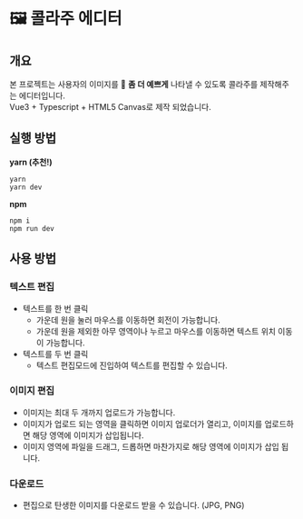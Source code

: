 # 🖼 콜라주 에디터
## 개요
본 프로젝트는 사용자의 이미지를 🌟 **좀 더 예쁘게** 나타낼 수 있도록 콜라주를 제작해주는 에디터입니다.  
Vue3 + Typescript + HTML5 Canvas로 제작 되었습니다.
## 실행 방법
**yarn (추천!)**
```
yarn
yarn dev
```
**npm**
```
npm i
npm run dev
```
## 사용 방법
### 텍스트 편집
- 텍스트를 한 번 클릭
  - 가운데 원을 눌러 마우스를 이동하면 회전이 가능합니다.
  - 가운데 원을 제외한 아무 영역이나 누르고 마우스를 이동하면 텍스트 위치 이동이 가능합니다.
- 텍스트를 두 번 클릭
  - 텍스트 편집모드에 진입하여 텍스트를 편집할 수 있습니다.
### 이미지 편집
- 이미지는 최대 두 개까지 업로드가 가능합니다.
- 이미지가 업로드 되는 영역을 클릭하면 이미지 업로더가 열리고, 이미지를 업로드하면 해당 영역에 이미지가 삽입됩니다.
- 이미지 영역에 파일을 드래그, 드롭하면 마찬가지로 해당 영역에 이미지가 삽입 됩니다.
### 다운로드
- 편집으로 탄생한 이미지를 다운로드 받을 수 있습니다. (JPG, PNG)